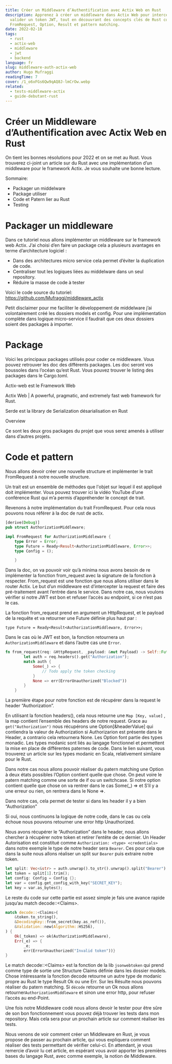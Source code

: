 ```yaml
---
title: Créer un Middleware d’Authentification avec Actix Web en Rust
description: Apprenez à créer un middleware dans Actix Web pour intercepter et
  valider un token JWT, tout en découvrant des concepts clés de Rust comme
  FromRequest, Option, Result et pattern matching.
date: 2022-02-18
tags:
  - rust
  - actix-web
  - middleware
  - jwt
  - backend
language: fr
slug: middleware-auth-actix-web
author: Hugo Mufraggi
readingTime: 7
cover: /1_o6xFGs6Qw9qAQ8J-lmCrOw.webp
related:
  - tests-middleware-actix
  - guide-debutant-rust
---
```


# **Créer un Middleware d’Authentification avec Actix Web en Rust**

On tient les bonnes résolutions pour 2022 et on se met au Rust. Vous trouverez ci-joint un article sur du Rust avec une implémentation d’un middleware pour le framework Actix. Je vous souhaite une bonne lecture.

Sommaire:

- Packager un middelware
- Package utiliser
- Code et Patern lier au Rust
- Testing

# Packager un middleware

Dans ce tutoriel nous allons implémenter un middleware sur le framework web Actix. J’ai choisi d’en faire un package cela a plusieurs avantages en terme d’architecture logiciel :

- Dans des architectures micro service cela permet d’éviter la duplication de code.
- Centraliser tout les logiques liées au middelware dans un seul repository.
- Réduire la masse de code à tester

Voici le code source du tutoriel: <https://github.com/Mufraggi/middleware_actix>

Petit disclaimer pour me faciliter le développement de middelware j’ai volontairement créé les dossiers models et config. Pour une implémentation complète dans logique micro-service il faudrait que ces deux dossiers soient des packages à importer.

# Package

Voici les principaux packages utilisés pour coder ce middleware. Vous pouvez retrouver les doc des différents packages. Les doc seront vos boussoles dans l’océan qu’est Rust. Vous pouvez trouver le listing des packages dans le Cargo.toml.

Actix-web est le Framework Web

Actix Web | A powerful, pragmatic, and extremely fast web framework for Rust.

Serde est la library de Serialization désarialisation en Rust

Overview

Ce sont les deux gros packages du projet que vous serez amenés à utiliser dans d’autres projets.

# Code et pattern

Nous allons devoir créer une nouvelle structure et implémenter le trait FromRequest à notre nouvelle structure.

Un trait est un ensemble de méthodes que l'objet sur lequel il est appliqué doit implémenter. Vous pouvez trouver ici la vidéo YouTube d’une conférence Rust qui m’a permis d’appréhender le concept de trait.

Revenons à notre implémentation du trait FromRequest. Pour cela nous pouvons nous référer à la doc de rust de actix.

```rust
[derive(Debug)]
pub struct AuthorizationMiddleware;

impl FromRequest for AuthorizationMiddleware {
    type Error = Error;
    type Future = Ready<Result<AuthorizationMiddleware, Error>>;
    type Config = ();

    }
```

Dans la doc, on va pouvoir voir qu’à minima nous avons besoin de re implémenter la fonction from\_request avec la signature de la fonction à respecter. From\_request est une fonction que nous allons utiliser dans le router Actix. Le but d’un middleware est d’intercepter la request et faire des pré-traitement avant l’entrée dans le service. Dans notre cas, nous voulons vérifier si notre JWT est bon et refuser l’accès au endpoint, si ce n’est pas le cas.

La fonction from\_request prend en argument un HttpRequest, et le payload de la requête et va retourner une Future définie plus haut par :

`type Future = Ready<Result<AuthorizationMiddleware, Error>>;`

Dans le cas où le JWT est bon, la fonction retournera un `AuthorizationMiddleware` et dans l’autre cas une `Error`.

```rust
fn from_request(req: &HttpRequest, _payload: &mut Payload) -> Self::Future {
        let auth = req.headers().get("Authorization");
        match auth {
            Some(_) => {
                // Todo apply the token checking
            }
            None => err(ErrorUnauthorized("Blocked"))
        }
    }
```

La première étape pour notre fonction est de récupérer dans la request le header “Authorization”.

En utilisant la fonction headers(), cela nous retourne une `Map [Key, value]` , la map contient l’ensemble des headers de notre request. Grace au `get("Authorization")` nous récupérons une Option\[\&headerValue] qui contiendra la valeur de Authorization si Authorizarion est présente dans le Header, a contrario cela retournera None. Les Option font partie des types monadic. Les types modanic sont liés au langage fonctionnel et permettent la mise en place de différentes paternes de code. Dans le lien suivant, vous trouverez un article sur les types modanic en Scala, relativement similaire pour le Rust.

Dans notre cas nous allons pouvoir réaliser du patern matching une Option à deux états possibles l’Option contient quelle que chose. On peut voire le patern matching comme une sorte de if ou un switchcase. Si notre option contient quelle que chose on va rentrer dans le cas Some(\_) ⇒ et S’il y a une erreur ou rien, on rentrera dans le None ⇒.

Dans notre cas, cela permet de tester si dans les header il y a bien “Authorization”

Si oui, nous continuons la logique de notre code, dans le cas ou cela échoue nous pouvons retourner une error http Unauthorized.

Nous avons récupérer le “Authorization” dans le header, nous allons chercher à récupérer notre token et retirer l’entête de ce dernier. Un Header Autorisation est constitué comme `Authorization: <type> <credentials>` dans notre exemple le type de notre header sera `Bearer`. Ces pour cela que dans la suite nous allons réaliser un split sur `Bearer` puis extraire notre token.

```rust
let split: Vec<&str> = auth.unwrap().to_str().unwrap().split("Bearer").collect();
let token = split[1].trim();
let config: Config = Config {};
let var = config.get_config_with_key("SECRET_KEY");
let key = var.as_bytes();

```

Le reste du code sur cette partie est assez simple je fais une avance rapide jusqu’au match decode::\<Claims>.

```rust
match decode::<Claims>(
    &token.to_string(),
    &DecodingKey::from_secret(key.as_ref()),
    &Validation::new(Algorithm::HS256),
) {
    Ok(_token) => ok(AuthorizationMiddleware),
    Err(_e) => {
        _e;
        err(ErrorUnauthorized("Invalid token"))}
}
```

Le match decode::\<Claims> est la fonction de la lib `jsonwebtoken` qui prend comme type de sortie une Structure Claims définie dans les dossier models. Chose intéressante la fonction decode retourne un autre type de modanic propre au Rust le type Result Ok ou une Err. Sur les Résulte nous pouvons réaliser du patern matching. Si `décode` retourne un Ok nous allons retourner`AuthorizationMiddleware` et sinon une error http, pour refuser l’accès au end-Point.

Une fois notre Middleware codé nous allons devoir le tester pour être sûre de son bon fonctionnement vous pouvez déjà trouver les tests dans mon repository. Mais cela sera pour un prochain article sur comment réaliser les tests.

Nous venons de voir comment créer un Middleware en Rust, je vous propose de passer au prochain article, qui vous expliquera comment réaliser des tests permettant de vérifier celui-ci. En attendant, je vous remercie d’avoir lu cet article, en espérant vous avoir apporter les premières bases du langage Rust, avec comme exemple, la notion de Middleware.
